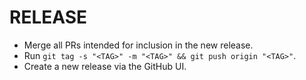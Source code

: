 # RELEASE

- Merge all PRs intended for inclusion in the new release.
- Run `git tag -s "<TAG>" -m "<TAG>" && git push origin "<TAG>"`.
- Create a new release via the GitHub UI.

